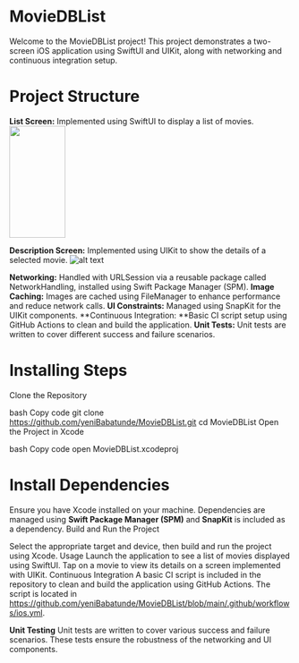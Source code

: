 # MovieDBList

Welcome to the MovieDBList project! This project demonstrates a two-screen iOS application using SwiftUI and UIKit, along with networking and continuous integration setup.

# Project Structure
**List Screen:** Implemented using SwiftUI to display a list of movies.
<img src="https://github.com/yeniBabatunde/MovieDBList/assets/92518636/34e95004-7b5c-41be-a1bd-d2f77a099f84" width="100" height="200" />

**Description Screen:** Implemented using UIKit to show the details of a selected movie.
![alt text](https://github.com/yeniBabatunde/MovieDBList/assets/92518636/c782f66a-6fe9-4001-a10b-70884b1cccd8)

**Networking:** Handled with URLSession via a reusable package called NetworkHandling, installed using Swift Package Manager (SPM).
**Image Caching:** Images are cached using FileManager to enhance performance and reduce network calls.
**UI Constraints:** Managed using SnapKit for the UIKit components.
**Continuous Integration: **Basic CI script setup using GitHub Actions to clean and build the application.
**Unit Tests:** Unit tests are written to cover different success and failure scenarios.

# Installing Steps
Clone the Repository

bash
Copy code
git clone https://github.com/yeniBabatunde/MovieDBList.git
cd MovieDBList
Open the Project in Xcode

bash
Copy code
open MovieDBList.xcodeproj
# Install Dependencies

Ensure you have Xcode installed on your machine.
Dependencies are managed using **Swift Package Manager (SPM)** and **SnapKit** is included as a dependency.
Build and Run the Project

Select the appropriate target and device, then build and run the project using Xcode.
Usage
Launch the application to see a list of movies displayed using SwiftUI.
Tap on a movie to view its details on a screen implemented with UIKit.
Continuous Integration
A basic CI script is included in the repository to clean and build the application using GitHub Actions. The script is located in https://github.com/yeniBabatunde/MovieDBList/blob/main/.github/workflows/ios.yml.

**Unit Testing**
Unit tests are written to cover various success and failure scenarios. These tests ensure the robustness of the networking and UI components.
